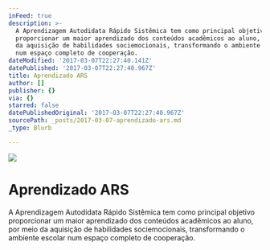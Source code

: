 ```yaml
---
inFeed: true
description: >-
  A Aprendizagem Autodidata Rápido Sistêmica tem como principal objetivo
  proporcionar um maior aprendizado dos conteúdos acadêmicos ao aluno, por meio
  da aquisição de habilidades sociemocionais, transformando o ambiente escolar
  num espaço completo de cooperação.
dateModified: '2017-03-07T22:27:40.141Z'
datePublished: '2017-03-07T22:27:40.967Z'
title: Aprendizado ARS
author: []
publisher: {}
via: {}
starred: false
datePublishedOriginal: '2017-03-07T22:27:40.967Z'
sourcePath: _posts/2017-03-07-aprendizado-ars.md
_type: Blurb

---
```

![](https://the-grid-user-content.s3-us-west-2.amazonaws.com/6d322330-5ced-4cba-b2b5-02a708960f9e.jpg)

# Aprendizado ARS

A Aprendizagem Autodidata Rápido Sistêmica tem como principal objetivo proporcionar um maior aprendizado dos conteúdos acadêmicos ao aluno, por meio da aquisição de habilidades sociemocionais, transformando o ambiente escolar num espaço completo de cooperação.